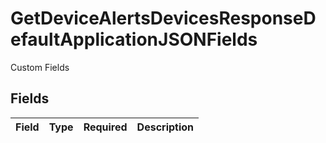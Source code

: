 # GetDeviceAlertsDevicesResponseDefaultApplicationJSONFields

Custom Fields


## Fields

| Field       | Type        | Required    | Description |
| ----------- | ----------- | ----------- | ----------- |
